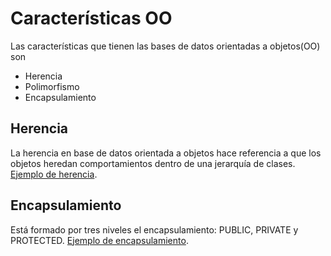 # Características OO
Las características que tienen las bases de datos orientadas a objetos(OO) son 
- Herencia
- Polimorfismo 
- Encapsulamiento

## Herencia
La herencia en base de datos orientada a objetos hace referencia a que los objetos heredan comportamientos dentro de una jerarquía de clases.
[Ejemplo de herencia](../Caracteristicas/herencia.sql).

## Encapsulamiento
Está formado por tres niveles el encapsulamiento: PUBLIC, PRIVATE y PROTECTED.
[Ejemplo de encapsulamiento](../Caracteristicas/encapsulamiento.sql).